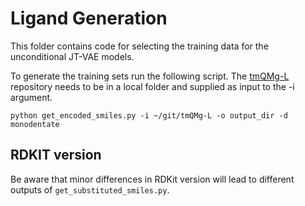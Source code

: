 # Ligand Generation

This folder contains code for selecting the training data for the unconditional JT-VAE models.

To generate the training sets run the following script. The [tmQMg-L](https://github.com/hkneiding/tmQMg-L) repository needs to be in a local folder and supplied as input to the -i argument.

```
python get_encoded_smiles.py -i ~/git/tmQMg-L -o output_dir -d monodentate
```

## RDKIT version

Be aware that minor differences in RDKit version will lead to different outputs of `get_substituted_smiles.py`.
